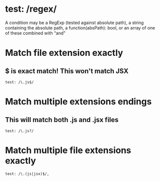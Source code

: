 # test: /regex/
A condition may be a RegExp (tested against absolute path), a string containing
the absolute path, a function(absPath): bool, or an array of one of these
combined with “and”

# Match file extension exactly
## $ is exact match! This won't match JSX
`test: /\.js$/`

# Match multiple extensions endings
## This will match both .js and .jsx files
`test: /\.js?/`

# Match multiple file extensions exactly
`test: /\.(js|jsx)$/,`
